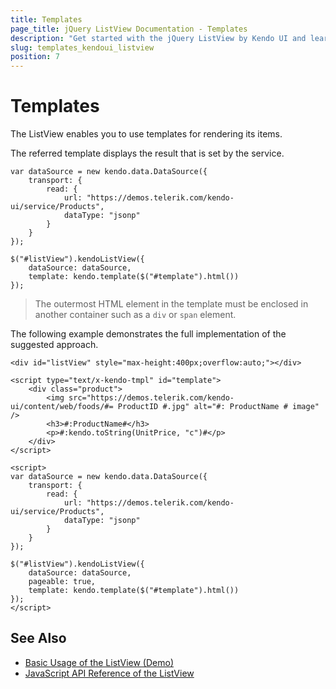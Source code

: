 ```yaml
---
title: Templates
page_title: jQuery ListView Documentation - Templates
description: "Get started with the jQuery ListView by Kendo UI and learn how to use templates for its content."
slug: templates_kendoui_listview
position: 7
---
```


# Templates

The ListView enables you to use templates for rendering its items.

The referred template displays the result that is set by the service.

    var dataSource = new kendo.data.DataSource({
        transport: {
            read: {
                url: "https://demos.telerik.com/kendo-ui/service/Products",
                dataType: "jsonp"
            }
        }
    });

    $("#listView").kendoListView({
        dataSource: dataSource,
        template: kendo.template($("#template").html())
    });

> The outermost HTML element in the template must be enclosed in another container such as a `div` or `span` element.

The following example demonstrates the full implementation of the suggested approach.

```dojo
<div id="listView" style="max-height:400px;overflow:auto;"></div>

<script type="text/x-kendo-tmpl" id="template">
    <div class="product">
        <img src="https://demos.telerik.com/kendo-ui/content/web/foods/#= ProductID #.jpg" alt="#: ProductName # image" />
        <h3>#:ProductName#</h3>
        <p>#:kendo.toString(UnitPrice, "c")#</p>
    </div>
</script>

<script>
var dataSource = new kendo.data.DataSource({
    transport: {
        read: {
            url: "https://demos.telerik.com/kendo-ui/service/Products",
            dataType: "jsonp"
        }
    }
});

$("#listView").kendoListView({
    dataSource: dataSource,
    pageable: true,
    template: kendo.template($("#template").html())
});
</script>
```

## See Also

* [Basic Usage of the ListView (Demo)](https://demos.telerik.com/kendo-ui/listview/index)
* [JavaScript API Reference of the ListView](/api/javascript/ui/listview)
